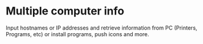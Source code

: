 
# Multiple computer info

Input hostnames or IP addresses and retrieve information from PC (Printers, Programs, etc) or install programs, push icons and more.

